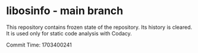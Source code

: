 # libosinfo - main branch

This repository contains frozen state of the repository.
Its history is cleared. It is used only for static code
analysis with Codacy.

Commit Time: 1703400241